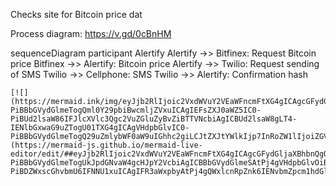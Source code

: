Checks site for Bitcoin price dat

Process diagram: https://v.gd/0cBnHM

sequenceDiagram
    participant Alertify
    Alertify ->> Bitfinex: Request Bitcoin price
    Bitfinex ->> Alertify: Bitcoin price
    Alertify ->> Twilio: Request sending of SMS
    Twilio ->> Cellphone: SMS
    Twilio ->> Alertify: Confirmation hash

    [![](https://mermaid.ink/img/eyJjb2RlIjoic2VxdWVuY2VEaWFncmFtXG4gICAgcGFydGljaXBhbnQgQWxlcnRpZnlcbiAgICBBbGVydGlmeSAtPj4gQml0ZmluZXg6IFJlcXVlc3QgQml0Y29pbiBwcmljZVxuICAgIEJpdGZpbmV4IC0-PiBBbGVydGlmeTogQml0Y29pbiBwcmljZVxuICAgIEFsZXJ0aWZ5IC0-PiBUd2lsaW86IFJlcXVlc3Qgc2VuZGluZyBvZiBTTVNcbiAgICBUd2lsaW8gLT4-IENlbGxwaG9uZTogU01TXG4gICAgVHdpbGlvIC0-PiBBbGVydGlmeTogQ29uZmlybWF0aW9uIGhhc2giLCJtZXJtYWlkIjp7InRoZW1lIjoiZGVmYXVsdCJ9LCJ1cGRhdGVFZGl0b3IiOmZhbHNlLCJhdXRvU3luYyI6dHJ1ZSwidXBkYXRlRGlhZ3JhbSI6ZmFsc2V9)](https://mermaid-js.github.io/mermaid-live-editor/edit/##eyJjb2RlIjoic2VxdWVuY2VEaWFncmFtXG4gICAgcGFydGljaXBhbnQgQWxlcnRpZnlcbiAgICBBbGVydGlmeSAtPj4gQml0ZmluZXg6IFJlcXVlc3QgQml0Y29pbiBwcmljZVxuICAgIEJpdGZpbmV4IC0-PiBBbGVydGlmeTogUkJpdGNvaW4gcHJpY2VcbiAgICBBbGVydGlmeSAtPj4gVHdpbGlvOiBSZXF1ZXN0IHNlbmRpbmcgb2YgU01TXG4gICAgVHdpbGlvIC0-PiBDZWxscGhvbmU6IFNNU1xuICAgIFR3aWxpbyAtPj4gQWxlcnRpZnk6IENvbmZpcm1hdGlvbiBoYXNoIiwibWVybWFpZCI6IntcbiAgXCJ0aGVtZVwiOiBcImRlZmF1bHRcIlxufSIsInVwZGF0ZUVkaXRvciI6ZmFsc2UsImF1dG9TeW5jIjp0cnVlLCJ1cGRhdGVEaWFncmFtIjpmYWxzZX0)a
